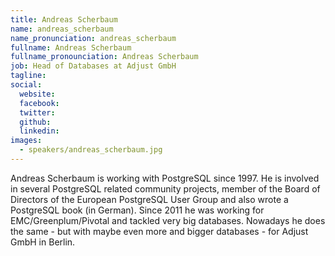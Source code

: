 ```yaml
---
title: Andreas Scherbaum
name: andreas_scherbaum
name_pronunciation: andreas_scherbaum
fullname: Andreas Scherbaum
fullname_pronounciation: Andreas Scherbaum
job: Head of Databases at Adjust GmbH
tagline: 
social:
  website: 
  facebook:
  twitter:
  github: 
  linkedin:
images:
  - speakers/andreas_scherbaum.jpg
---
```


Andreas Scherbaum is working with PostgreSQL since 1997. He is involved in several PostgreSQL related community projects, member of the Board of Directors of the European PostgreSQL User Group and also wrote a PostgreSQL book (in German).
Since 2011 he was working for EMC/Greenplum/Pivotal and tackled very big databases. Nowadays he does the same - but with maybe even more and bigger databases - for Adjust GmbH in Berlin.